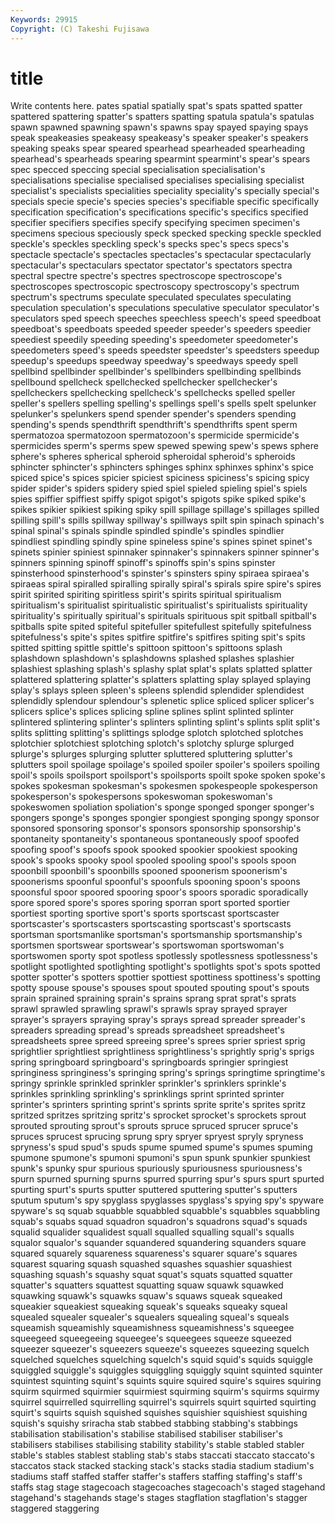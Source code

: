 ```yaml
---
Keywords: 29915 
Copyright: (C) Takeshi Fujisawa
---
```


# title

Write contents here.
pates spatial spatially spat's
spats spatted spatter spattered spattering spatter's spatters spatting spatula spatula's
spatulas spawn spawned spawning spawn's spawns spay spayed spaying spays
speak speakeasies speakeasy speakeasy's speaker speaker's speakers speaking speaks spear
speared spearhead spearheaded spearheading spearhead's spearheads spearing spearmint spearmint's spear's
spears spec specced speccing special specialisation specialisation's specialisations specialise specialised
specialises specialising specialist specialist's specialists specialities speciality speciality's specially special's
specials specie specie's species species's specifiable specific specifically specification specification's
specifications specific's specifics specified specifier specifiers specifies specify specifying specimen
specimen's specimens specious speciously speck specked specking speckle speckled speckle's
speckles speckling speck's specks spec's specs specs's spectacle spectacle's spectacles
spectacles's spectacular spectacularly spectacular's spectaculars spectator spectator's spectators spectra spectral
spectre spectre's spectres spectroscope spectroscope's spectroscopes spectroscopic spectroscopy spectroscopy's spectrum
spectrum's spectrums speculate speculated speculates speculating speculation speculation's speculations speculative
speculator speculator's speculators sped speech speeches speechless speech's speed speedboat
speedboat's speedboats speeded speeder speeder's speeders speedier speediest speedily speeding
speeding's speedometer speedometer's speedometers speed's speeds speedster speedster's speedsters speedup
speedup's speedups speedway speedway's speedways speedy spell spellbind spellbinder spellbinder's
spellbinders spellbinding spellbinds spellbound spellcheck spellchecked spellchecker spellchecker's spellcheckers spellchecking
spellcheck's spellchecks spelled speller speller's spellers spelling spelling's spellings spell's
spells spelt spelunker spelunker's spelunkers spend spender spender's spenders spending
spending's spends spendthrift spendthrift's spendthrifts spent sperm spermatozoa spermatozoon spermatozoon's
spermicide spermicide's spermicides sperm's sperms spew spewed spewing spew's spews
sphere sphere's spheres spherical spheroid spheroidal spheroid's spheroids sphincter sphincter's
sphincters sphinges sphinx sphinxes sphinx's spice spiced spice's spices spicier
spiciest spiciness spiciness's spicing spicy spider spider's spiders spidery spied
spiel spieled spieling spiel's spiels spies spiffier spiffiest spiffy spigot
spigot's spigots spike spiked spike's spikes spikier spikiest spiking spiky
spill spillage spillage's spillages spilled spilling spill's spills spillway spillway's
spillways spilt spin spinach spinach's spinal spinal's spinals spindle spindled
spindle's spindles spindlier spindliest spindling spindly spine spineless spine's spines
spinet spinet's spinets spinier spiniest spinnaker spinnaker's spinnakers spinner spinner's
spinners spinning spinoff spinoff's spinoffs spin's spins spinster spinsterhood spinsterhood's
spinster's spinsters spiny spiraea spiraea's spiraeas spiral spiralled spiralling spirally
spiral's spirals spire spire's spires spirit spirited spiriting spiritless spirit's
spirits spiritual spiritualism spiritualism's spiritualist spiritualistic spiritualist's spiritualists spirituality spirituality's
spiritually spiritual's spirituals spirituous spit spitball spitball's spitballs spite spited
spiteful spitefuller spitefullest spitefully spitefulness spitefulness's spite's spites spitfire spitfire's
spitfires spiting spit's spits spitted spitting spittle spittle's spittoon spittoon's
spittoons splash splashdown splashdown's splashdowns splashed splashes splashier splashiest splashing
splash's splashy splat splat's splats splatted splatter splattered splattering splatter's
splatters splatting splay splayed splaying splay's splays spleen spleen's spleens
splendid splendider splendidest splendidly splendour splendour's splenetic splice spliced splicer
splicer's splicers splice's splices splicing spline splines splint splinted splinter
splintered splintering splinter's splinters splinting splint's splints split split's splits
splitting splitting's splittings splodge splotch splotched splotches splotchier splotchiest splotching
splotch's splotchy splurge splurged splurge's splurges splurging splutter spluttered spluttering
splutter's splutters spoil spoilage spoilage's spoiled spoiler spoiler's spoilers spoiling
spoil's spoils spoilsport spoilsport's spoilsports spoilt spoke spoken spoke's spokes
spokesman spokesman's spokesmen spokespeople spokesperson spokesperson's spokespersons spokeswoman spokeswoman's spokeswomen
spoliation spoliation's sponge sponged sponger sponger's spongers sponge's sponges spongier
spongiest sponging spongy sponsor sponsored sponsoring sponsor's sponsors sponsorship sponsorship's
spontaneity spontaneity's spontaneous spontaneously spoof spoofed spoofing spoof's spoofs spook
spooked spookier spookiest spooking spook's spooks spooky spool spooled spooling
spool's spools spoon spoonbill spoonbill's spoonbills spooned spoonerism spoonerism's spoonerisms
spoonful spoonful's spoonfuls spooning spoon's spoons spoonsful spoor spoored spooring
spoor's spoors sporadic sporadically spore spored spore's spores sporing sporran
sport sported sportier sportiest sporting sportive sport's sports sportscast sportscaster
sportscaster's sportscasters sportscasting sportscast's sportscasts sportsman sportsmanlike sportsman's sportsmanship sportsmanship's
sportsmen sportswear sportswear's sportswoman sportswoman's sportswomen sporty spot spotless spotlessly
spotlessness spotlessness's spotlight spotlighted spotlighting spotlight's spotlights spot's spots spotted
spotter spotter's spotters spottier spottiest spottiness spottiness's spotting spotty spouse
spouse's spouses spout spouted spouting spout's spouts sprain sprained spraining
sprain's sprains sprang sprat sprat's sprats sprawl sprawled sprawling sprawl's
sprawls spray sprayed sprayer sprayer's sprayers spraying spray's sprays spread
spreader spreader's spreaders spreading spread's spreads spreadsheet spreadsheet's spreadsheets spree
spreed spreeing spree's sprees sprier spriest sprig sprightlier sprightliest sprightliness
sprightliness's sprightly sprig's sprigs spring springboard springboard's springboards springier springiest
springiness springiness's springing spring's springs springtime springtime's springy sprinkle sprinkled
sprinkler sprinkler's sprinklers sprinkle's sprinkles sprinkling sprinkling's sprinklings sprint sprinted
sprinter sprinter's sprinters sprinting sprint's sprints sprite sprite's sprites spritz
spritzed spritzes spritzing spritz's sprocket sprocket's sprockets sprout sprouted sprouting
sprout's sprouts spruce spruced sprucer spruce's spruces sprucest sprucing sprung
spry spryer spryest spryly spryness spryness's spud spud's spuds spume
spumed spume's spumes spuming spumone spumone's spumoni spumoni's spun spunk
spunkier spunkiest spunk's spunky spur spurious spuriously spuriousness spuriousness's spurn
spurned spurning spurns spurred spurring spur's spurs spurt spurted spurting
spurt's spurts sputter sputtered sputtering sputter's sputters sputum sputum's spy
spyglass spyglasses spyglass's spying spy's spyware spyware's sq squab squabble
squabbled squabble's squabbles squabbling squab's squabs squad squadron squadron's squadrons
squad's squads squalid squalider squalidest squall squalled squalling squall's squalls
squalor squalor's squander squandered squandering squanders square squared squarely squareness
squareness's squarer square's squares squarest squaring squash squashed squashes squashier
squashiest squashing squash's squashy squat squat's squats squatted squatter squatter's
squatters squattest squatting squaw squawk squawked squawking squawk's squawks squaw's
squaws squeak squeaked squeakier squeakiest squeaking squeak's squeaks squeaky squeal
squealed squealer squealer's squealers squealing squeal's squeals squeamish squeamishly squeamishness
squeamishness's squeegee squeegeed squeegeeing squeegee's squeegees squeeze squeezed squeezer squeezer's
squeezers squeeze's squeezes squeezing squelch squelched squelches squelching squelch's squid
squid's squids squiggle squiggled squiggle's squiggles squiggling squiggly squint squinted
squinter squintest squinting squint's squints squire squired squire's squires squiring
squirm squirmed squirmier squirmiest squirming squirm's squirms squirmy squirrel squirrelled
squirrelling squirrel's squirrels squirt squirted squirting squirt's squirts squish squished
squishes squishier squishiest squishing squish's squishy sriracha stab stabbed stabbing
stabbing's stabbings stabilisation stabilisation's stabilise stabilised stabiliser stabiliser's stabilisers stabilises
stabilising stability stability's stable stabled stabler stable's stables stablest stabling
stab's stabs staccati staccato staccato's staccatos stack stacked stacking stack's
stacks stadia stadium stadium's stadiums staff staffed staffer staffer's staffers
staffing staffing's staff's staffs stag stage stagecoach stagecoaches stagecoach's staged
stagehand stagehand's stagehands stage's stages stagflation stagflation's stagger staggered staggering
